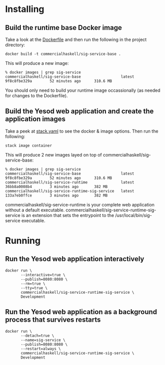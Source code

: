 # Installing

## Build the runtime base Docker image

Take a look at the [Dockerfile](Dockerfile) and then run the following in the
project directory:

    docker build -t commercialhaskell/sig-service-base .

This will produce a new image:

    % docker images | grep sig-service
    commercialhaskell/sig-service-base                  latest              9f8c8fbe329a        52 minutes ago      310.6 MB

You should only need to build your runtime image occassionally (as
needed for changes to the Dockerfile).

## Build the Yesod web application and create the application images

Take a peek at [stack.yaml](stack.yaml) to see the docker & image options.  Then
run the following:

    stack image container

This will produce 2 new images layed on top of
commercialhaskell/sig-service-base:

    % docker images | grep sig-service
    commercialhaskell/sig-service-base                  latest              9f8c8fbe329a        52 minutes ago      310.6 MB
    commercialhaskell/sig-service-runtime               latest              36bb8a0008b4        3 minutes ago       382 MB
    commercialhaskell/sig-service-runtime-sig-service   latest              133a7eb0ffce        3 minutes ago       382 MB

commercialhaskell/sig-service-runtime is your complete web
application without a default executable.
commercialhaskell/sig-service-runtime-sig-service is an extension
that sets the entrypoint to the /usr/local/bin/sig-service
executable.

# Running

## Run the Yesod web application interactively

    docker run \
           --interactive=true \
           --publish=8080:8080 \
           --rm=true \
           --tty=true \
           commercialhaskell/sig-service-runtime-sig-service \
           Development

## Run the Yesod web application as a background process that survives restarts

    docker run \
           --detach=true \
           --name=sig-service \
           --publish=8080:8080 \
           --restart=always \
           commercialhaskell/sig-service-runtime-sig-service \
           Development
